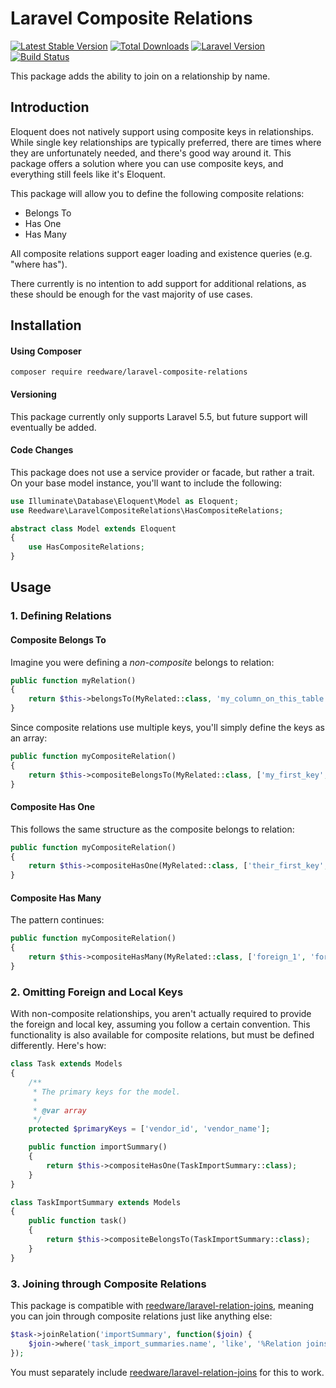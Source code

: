 # Laravel Composite Relations

[![Latest Stable Version](https://poser.pugx.org/reedware/laravel-composite-relations/v)](//packagist.org/packages/reedware/laravel-composite-relations)
[![Total Downloads](https://poser.pugx.org/reedware/laravel-composite-relations/downloads)](//packagist.org/packages/reedware/laravel-composite-relations)
[![Laravel Version](https://img.shields.io/badge/Laravel-8.x--10.x%2B-blue)](https://laravel.com/)
[![Build Status](https://github.com/tylernathanreed/laravel-composite-relations/workflows/tests/badge.svg)](https://github.com/tylernathanreed/laravel-composite-relations/actions)

This package adds the ability to join on a relationship by name.

## Introduction

Eloquent does not natively support using composite keys in relationships. While single key relationships are typically preferred, there are times where they are unfortunately needed, and there's good way around it. This package offers a solution where you can use composite keys, and everything still feels like it's Eloquent.

This package will allow you to define the following composite relations:
* Belongs To
* Has One
* Has Many

All composite relations support eager loading and existence queries (e.g. "where has").

There currently is no intention to add support for additional relations, as these should be enough for the vast majority of use cases.

## Installation

#### Using Composer

```
composer require reedware/laravel-composite-relations
```

#### Versioning

This package currently only supports Laravel 5.5, but future support will eventually be added.

#### Code Changes

This package does not use a service provider or facade, but rather a trait. On your base model instance, you'll want to include the following:

```php
use Illuminate\Database\Eloquent\Model as Eloquent;
use Reedware\LaravelCompositeRelations\HasCompositeRelations;

abstract class Model extends Eloquent
{
    use HasCompositeRelations;
}
```

## Usage

### 1. Defining Relations

#### Composite Belongs To

Imagine you were defining a *non-composite* belongs to relation:

```php
public function myRelation()
{
    return $this->belongsTo(MyRelated::class, 'my_column_on_this_table', 'my_column_on_the_other_table');
}
```

Since composite relations use multiple keys, you'll simply define the keys as an array:

```php
public function myCompositeRelation()
{
    return $this->compositeBelongsTo(MyRelated::class, ['my_first_key', 'my_second_key'], ['their_first_key', 'their_second_key']);
}
```

#### Composite Has One

This follows the same structure as the composite belongs to relation:

```php
public function myCompositeRelation()
{
    return $this->compositeHasOne(MyRelated::class, ['their_first_key', 'their_second_key'], ['my_first_key', 'my_second_key']);
}
```

#### Composite Has Many

The pattern continues:

```php
public function myCompositeRelation()
{
    return $this->compositeHasMany(MyRelated::class, ['foreign_1', 'foreign_2'], ['local_1', 'local_2']);
}
```

### 2. Omitting Foreign and Local Keys

With non-composite relationships, you aren't actually required to provide the foreign and local key, assuming you follow a certain convention. This functionality is also available for composite relations, but must be defined differently. Here's how:

```php
class Task extends Models
{
    /**
     * The primary keys for the model.
     *
     * @var array
     */
    protected $primaryKeys = ['vendor_id', 'vendor_name'];

    public function importSummary()
    {
        return $this->compositeHasOne(TaskImportSummary::class);
    }
}

class TaskImportSummary extends Models
{
    public function task()
    {
        return $this->compositeBelongsTo(TaskImportSummary::class);
    }
}
```

### 3. Joining through Composite Relations

This package is compatible with [reedware/laravel-relation-joins](https://github.com/tylernathanreed/laravel-relation-joins), meaning you can join through composite relations just like anything else:

```php
$task->joinRelation('importSummary', function($join) {
    $join->where('task_import_summaries.name', 'like', '%Relation joins are cool!%');
});
```

You must separately include [reedware/laravel-relation-joins](https://github.com/tylernathanreed/laravel-relation-joins) for this to work.
